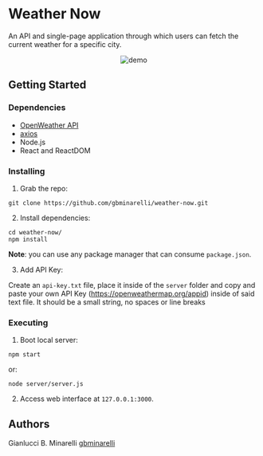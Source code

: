 # Weather Now

An API and single-page application through which users can fetch the current weather for a specific city.

<p align="center">
  <img src="https://media.giphy.com/media/kmjnmi8Wizt3HqCsT1/giphy.gif" alt="demo" />
</p>

## Getting Started

### Dependencies

- [OpenWeather API](https://openweathermap.org/api)
- [axios](https://www.npmjs.com/package/axios)
- Node.js
- React and ReactDOM

### Installing

1. Grab the repo:

```
git clone https://github.com/gbminarelli/weather-now.git
```

2. Install dependencies:

```
cd weather-now/
npm install
```

**Note**: you can use any package manager that can consume `package.json`.

3. Add API Key:

Create an `api-key.txt` file, place it inside of the `server` folder and copy and paste your own API Key (https://openweathermap.org/appid) inside of said text file. It should be a small string, no spaces or line breaks

### Executing

1. Boot local server:

```
npm start
```

or:

```
node server/server.js
```

2. Access web interface at `127.0.0.1:3000`.

## Authors

Gianlucci B. Minarelli
[gbminarelli](https://github.com/gbminarelli)
